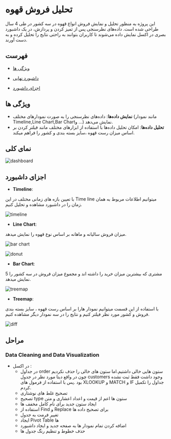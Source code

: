 # تحلیل فروش قهوه
این پروژه به منظور تحلیل و نمایش فروش انواع قهوه در سه کشور در طی 4 سال طراحی شده است. داده‌های نظرسنجی پس از تمیز کردن و پردازش، در یک داشبورد بصری در اکسل نمایش داده می‌شوند تا کاربران بتوانند به راحتی نتایج را تحلیل کرده و به دست آورند.
## فهرست
- [ویژگی ها](ویژگی-ها)

- [داشبورد نهایی](نمای-کلی)

- [اجزای داشبورد](اجزای-داشبورد)
## ویژگی ها

- **نمایش داده‌ها**: داده‌های نظرسنجی را به صورت نمودارهای مختلف (مانند نمودار Timeline,Line Chart,Bar Chartو ...) نمایش می‌دهد.
- **تحلیل داده‌ها**: امکان تحلیل داده‌ها با استفاده از ابزارهای مختلف مانند فیلتر کردن بر اساس میزان رست قهوه ،سایز بسته بندی و کشور را فراهم میکند.
 
## نمای کلی
  ![dashboard](https://i.postimg.cc/Qtq2snxv/Screenshot-2024-11-01-085114.png)
  
## اجزای داشبورد

- **Timeline**:
 
با تعیین بازه های زمانی مختلف در این Time line میتوانیم اطلاعات مربوط به همان زمان را در داشبورد مشاهده و تحلیل کنیم.

  ![timeline](https://i.postimg.cc/zvQ8ZPx8/Screenshot-2024-11-01-085416.png)

- **Line Chart**:

میزان فروش سالیانه و ماهانه بر اساس نوع قهوه را نمایش میدهد.

  ![bar chart](https://i.postimg.cc/JnvjXKT0/Screenshot-2024-11-01-071624.png)

  ![donut](https://i.postimg.cc/dtBLP48C/Screenshot-2024-11-01-071522.png)

  

- **Bar Chart**:

5 مشتری که بیشترین میزان خرید را داشته اند و مجموع میزان فروش در سه کشور را نمایش میدهد.

 ![treemap](https://i.postimg.cc/Cx14tvRP/Screenshot-2024-11-01-072753.png)

 

- **Treemap**:

با استفاده از این قسمت میتوانیم نمودار هارا بر اساس رست قهوه ، سایز بسته بندی فروش و کشور مورد نظر فیلتر کنیم و نتایج را در سه نمودار دیگر مشاهده کنیم.

 ![diff](https://i.postimg.cc/fbTmk5n4/Screenshot-2024-11-01-072837.png)

 




 ## مراحل
  ### Data Cleaning and Data Visualization

  - در اکسل :
     - در جداول order ستون هایی خالی داشتیم.اما ستون های خالی را حذف نکردیم چون در واقع دیتا مورد نظر در جدول customers وجود داشت فقط ثبت نشده بود .پس با استفاده از فرمول های XLOOKUP و MATCH و IF جداول را تکمیل کردم.
     - تصحیح غلط های نوشتاری
     - تصحیح type ستون ها اعم از قیمت و اعداد اعشاری و متن
     - ایجاد ستون جدید برای نام کامل مخفف ها
     - استفاده از Find و Replace برای تصحیح داده ها
     - تغییر فرمت به جدول
     - ایجاد Pivot Table ها
     - اضافه کردن تمام نمودار ها به صفحه جدید و ایجاد داشبورد
     - حذف خطوط و تنظیم رنگ جدول ها
    

